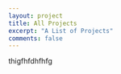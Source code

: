 ```yaml
---
layout: project
title: All Projects
excerpt: "A List of Projects"
comments: false
---
```

thigfhfdhfhfg
